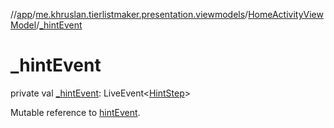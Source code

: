 //[app](../../../index.md)/[me.khruslan.tierlistmaker.presentation.viewmodels](../index.md)/[HomeActivityViewModel](index.md)/[_hintEvent](_hint-event.md)

# _hintEvent

private val [_hintEvent](_hint-event.md): LiveEvent&lt;[HintStep](../../me.khruslan.tierlistmaker.presentation.utils.hints.core/-hint-step/index.md)&gt;

Mutable reference to [hintEvent](hint-event.md).

